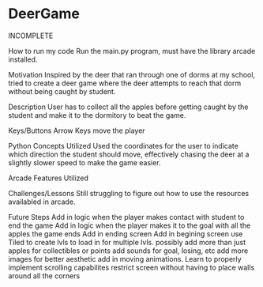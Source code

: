 # DeerGame

INCOMPLETE

How to run my code
Run the main.py program, must have the library arcade installed.

Motivation
Inspired by the deer that ran through one of dorms at my school, tried to create a deer game where the deer attempts to reach that dorm without being caught by student. 

Description
User has to collect all the apples before getting caught by the student and make it to the dormitory to beat the game. 

Keys/Buttons
Arrow Keys move the player

Python Concepts Utilized
Used the coordinates for the user to indicate which direction the student should move, effectively chasing the deer at a slightly slower speed to make the game easier.

Arcade Features Utilized

Challenges/Lessons
Still struggling to figure out how to use the resources availabled in arcade. 

Future Steps
Add in logic when the player makes contact with student to end the game
Add in logic when the player makes it to the goal with all the apples the game ends
Add in ending screen
Add in begining screen 
use Tiled to create lvls to load in for multiple lvls. 
possibly add more than just apples for collectibles or points
add sounds for goal, losing, etc
add more images for better aesthetic
add in moving animations. 
Learn to properly implement scrolling capabilites 
restrict screen without having to place walls around all the corners
